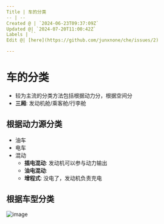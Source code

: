 ```yaml
---
Title | 车的分类
-- | --
Created @ | `2024-06-23T09:37:09Z`
Updated @| `2024-07-20T11:00:42Z`
Labels | ``
Edit @| [here](https://github.com/junxnone/che/issues/2)

---
```

# 车的分类
- 较为主流的分类方法包括根据动力分，根据空间分
- **三厢**: 发动机舱/乘客舱/行李舱

## 根据动力源分类
- 油车
- 电车
- 混动
  - **插电混动**: 发动机可以参与动力输出
  - **油电混动**: 
  - **增程式**: 没电了，发动机负责充电

## 根据车型分类

![image](https://github.com/user-attachments/assets/7570b115-4fb3-46ab-adda-90e108cac21f)


